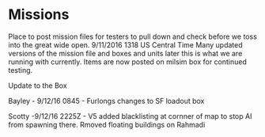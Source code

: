 # Missions
Place to post mission files for testers to pull down and check before we toss into the great wide open.
9/11/2016 1318 US Central Time
Many updated versions of the mission file and boxes and units later this is what we are running with currently. Items are now posted on milsim box for continued testing.

Update to the Box

Bayley - 9/12/16 0845 - Furlongs changes to SF loadout box

Scotty -9/12/16 2225Z - V5 added blacklisting at cornner of map to stop AI from spawning there. Rmoved floating buildings on Rahmadi
